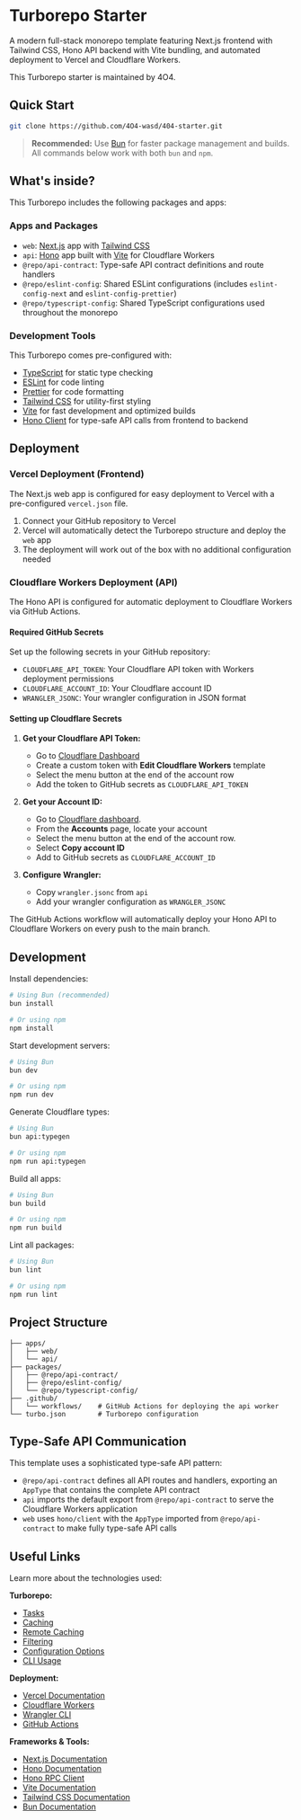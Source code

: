 # Turborepo Starter

A modern full-stack monorepo template featuring Next.js frontend with Tailwind CSS, Hono API backend with Vite bundling, and automated deployment to Vercel and Cloudflare Workers.

This Turborepo starter is maintained by 4O4.

## Quick Start

```sh
git clone https://github.com/4O4-wasd/404-starter.git
```

> **Recommended:** Use [Bun](https://bun.sh/) for faster package management and builds. All commands below work with both `bun` and `npm`.

## What's inside?

This Turborepo includes the following packages and apps:

### Apps and Packages

- `web`: [Next.js](https://nextjs.org/) app with [Tailwind CSS](https://tailwindcss.com/)
- `api`: [Hono](https://hono.dev/) app built with [Vite](https://vitejs.dev/) for Cloudflare Workers
- `@repo/api-contract`: Type-safe API contract definitions and route handlers
- `@repo/eslint-config`: Shared ESLint configurations (includes `eslint-config-next` and `eslint-config-prettier`)
- `@repo/typescript-config`: Shared TypeScript configurations used throughout the monorepo

### Development Tools

This Turborepo comes pre-configured with:

- [TypeScript](https://www.typescriptlang.org/) for static type checking
- [ESLint](https://eslint.org/) for code linting
- [Prettier](https://prettier.io) for code formatting
- [Tailwind CSS](https://tailwindcss.com/) for utility-first styling
- [Vite](https://vitejs.dev/) for fast development and optimized builds
- [Hono Client](https://hono.dev/docs/guides/rpc) for type-safe API calls from frontend to backend

## Deployment

### Vercel Deployment (Frontend)

The Next.js web app is configured for easy deployment to Vercel with a pre-configured `vercel.json` file.

1. Connect your GitHub repository to Vercel
2. Vercel will automatically detect the Turborepo structure and deploy the `web` app
3. The deployment will work out of the box with no additional configuration needed

### Cloudflare Workers Deployment (API)

The Hono API is configured for automatic deployment to Cloudflare Workers via GitHub Actions.

#### Required GitHub Secrets

Set up the following secrets in your GitHub repository:

- `CLOUDFLARE_API_TOKEN`: Your Cloudflare API token with Workers deployment permissions
- `CLOUDFLARE_ACCOUNT_ID`: Your Cloudflare account ID
- `WRANGLER_JSONC`: Your wrangler configuration in JSON format

#### Setting up Cloudflare Secrets

1. **Get your Cloudflare API Token:**
   - Go to [Cloudflare Dashboard](https://dash.cloudflare.com/profile/api-tokens)
   - Create a custom token with **Edit Cloudflare Workers** template
   - Select the menu button at the end of the account row
   - Add the token to GitHub secrets as `CLOUDFLARE_API_TOKEN`

2. **Get your Account ID:**
   - Go to [Cloudflare dashboard](https://dash.cloudflare.com).
   - From the **Accounts** page, locate your account
   - Select the menu button at the end of the account row.
   - Select **Copy account ID**
   - Add to GitHub secrets as `CLOUDFLARE_ACCOUNT_ID`

3. **Configure Wrangler:**
   - Copy `wrangler.jsonc` from `api`
   - Add your wrangler configuration as `WRANGLER_JSONC`

The GitHub Actions workflow will automatically deploy your Hono API to Cloudflare Workers on every push to the main branch.

## Development

Install dependencies:

```sh
# Using Bun (recommended)
bun install

# Or using npm
npm install
```

Start development servers:

```sh
# Using Bun
bun dev

# Or using npm
npm run dev
```

Generate Cloudflare types:

```sh
# Using Bun
bun api:typegen

# Or using npm
npm run api:typegen
```

Build all apps:

```sh
# Using Bun
bun build

# Or using npm
npm run build
```

Lint all packages:

```sh
# Using Bun
bun lint

# Or using npm
npm run lint
```

## Project Structure

```
├── apps/
│   ├── web/
│   └── api/
├── packages/
│   ├── @repo/api-contract/
│   ├── @repo/eslint-config/
│   └── @repo/typescript-config/
├── .github/
│   └── workflows/    # GitHub Actions for deploying the api worker
└── turbo.json        # Turborepo configuration
```

## Type-Safe API Communication

This template uses a sophisticated type-safe API pattern:

- `@repo/api-contract` defines all API routes and handlers, exporting an `AppType` that contains the complete API contract
- `api` imports the default export from `@repo/api-contract` to serve the Cloudflare Workers application
- `web` uses `hono/client` with the `AppType` imported from `@repo/api-contract` to make fully type-safe API calls

## Useful Links

Learn more about the technologies used:

**Turborepo:**

- [Tasks](https://turborepo.com/docs/crafting-your-repository/running-tasks)
- [Caching](https://turborepo.com/docs/crafting-your-repository/caching)
- [Remote Caching](https://turborepo.com/docs/core-concepts/remote-caching)
- [Filtering](https://turborepo.com/docs/crafting-your-repository/running-tasks#using-filters)
- [Configuration Options](https://turborepo.com/docs/reference/configuration)
- [CLI Usage](https://turborepo.com/docs/reference/command-line-reference)

**Deployment:**

- [Vercel Documentation](https://vercel.com/docs)
- [Cloudflare Workers](https://workers.cloudflare.com/)
- [Wrangler CLI](https://developers.cloudflare.com/workers/wrangler/)
- [GitHub Actions](https://docs.github.com/en/actions)

**Frameworks & Tools:**

- [Next.js Documentation](https://nextjs.org/docs)
- [Hono Documentation](https://hono.dev/)
- [Hono RPC Client](https://hono.dev/docs/guides/rpc)
- [Vite Documentation](https://vitejs.dev/guide/)
- [Tailwind CSS Documentation](https://tailwindcss.com/docs)
- [Bun Documentation](https://bun.sh/docs)
